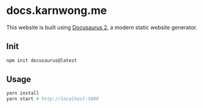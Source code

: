 # docs.karnwong.me

This website is built using [Docusaurus 2](https://docusaurus.io/), a modern static website generator.

## Init

```bash
npm init docusaurus@latest
```

## Usage

```bash
yarn install
yarn start # http://localhost:3000
```
